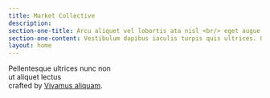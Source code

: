 ```yaml
---
title: Market Collective
description: 
section-one-title: Arcu aliquet vel lobortis ata nisl <br/> eget augue amet aliquet nisl cep donec
section-one-content: Vestibulum dapibus iaculis turpis quis ultrices. Quisque molestie magna sit amet magna blandit, ut cursus lacus placerat. Pellentesque lacinia ante vitae neque ullamcorper, sit amet luctus magna feugiat. Praesent eu leo non velit aliquet placerat. Duis eget nulla sit amet urna porta consequat vitae non justo.
layout: home
---
```


Pellentesque ultrices nunc non<br />ut aliquet lectus<br />crafted by <a href="#">Vivamus aliquam</a>.